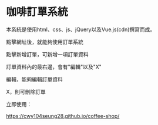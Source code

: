 # 咖啡訂單系統

本系統是使用html、css、js、jQuery以及Vue.js(cdn)撰寫而成。

點擊網址後，就能夠使用訂單系統

點擊新增訂單，可新增一項訂單資料

訂單資料內的最右邊，會有"編輯"以及"X"

編輯，能夠編輯訂單資料

X，則可刪除訂單

立即使用：

https://cwy104seung28.github.io/coffee-shop/
